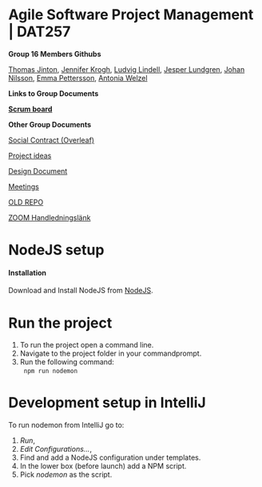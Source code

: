 # Agile Software Project Management | DAT257
**Group 16 Members Githubs**

[Thomas Jinton](https://github.com/ThomasT2), [Jennifer Krogh](https://github.com/jenniferkrogh), [Ludvig Lindell](https://github.com/Ludvig7), [Jesper Lundgren](https://github.com/jeslundg), [Johan Nilsson](https://github.com/lillejohn22), [Emma Pettersson](https://github.com/emmouto), [Antonia Welzel](https://github.com/antoniiia)

**Links to Group Documents**

[**Scrum board**](https://trello.com/b/uNYqSmu7/agile)

**Other Group Documents**

[Social Contract (Overleaf)](https://www.overleaf.com/project/5e78bdbf4b0d3600011fef94)

[Project ideas](https://docs.google.com/document/d/1k_mHuLcZ9OvkI-vUGn5mLNtOOzorqsnM5VZBiyd6xP0/edit#heading=h.uqgi5nsgq5rt)

[Design Document](https://docs.google.com/document/d/1fVXF8uIhJW6w_5GY0Plv2MNIyX6TfHhCqAInZfSoNgk/edit)

[Meetings](https://docs.google.com/document/d/1dcxJ8pMqfS4kS1LxVa4P2S6e0350JRCzHmraORlDVDQ/edit#heading=h.abhqm953pq0r)

[OLD REPO](https://github.com/emmouto/DAT257_Teams16)

[ZOOM Handledningslänk](https://chalmers.zoom.us/j/2550119262)

# NodeJS setup 
#### Installation
Download and Install NodeJS from [NodeJS](https://nodejs.org/en/).

# Run the project
1. To run the project open a command line.
2. Navigate to the project folder in your commandprompt.   
3. Run the following command: <br> 
   ```  npm run nodemon ``` 

# Development setup in IntelliJ
To run nodemon from IntelliJ go to:   
1. _Run_,  
2. _Edit Configurations..._,
3. Find and add a NodeJS configuration under templates.
4. In the lower box (before launch) add a NPM script.
5. Pick _nodemon_ as the script.   

 
